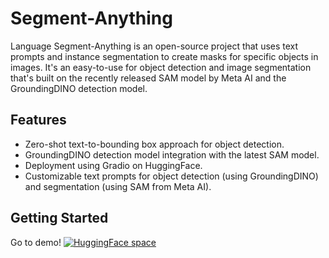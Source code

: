 # Segment-Anything

Language Segment-Anything is an open-source project that uses text prompts and instance segmentation to create masks for specific objects in images. It's an easy-to-use for object detection and image segmentation that's built on the recently released SAM model by Meta AI and the GroundingDINO detection model.

## Features

- Zero-shot text-to-bounding box approach for object detection.
- GroundingDINO detection model integration with the latest SAM model.
- Deployment using Gradio on HuggingFace.
- Customizable text prompts for object detection (using GroundingDINO) and segmentation (using SAM from Meta AI).

## Getting Started
Go to demo! [![HuggingFace space](https://img.shields.io/badge/🤗-HuggingFace%20Space-cyan.svg)](https://huggingface.co/spaces/ShilongLiu/Grounding_DINO_demo)

